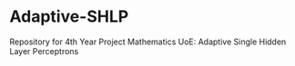 # Adaptive-SHLP
Repository for 4th Year Project Mathematics UoE: Adaptive Single Hidden Layer Perceptrons
